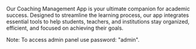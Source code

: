 Our Coaching Management App is your ultimate companion for academic success.
Designed to streamline the learning process, our app integrates essential tools to help students, teachers, and institutions stay organized, efficient, and focused on achieving their goals.

Note: To access admin panel use password: "admin".
